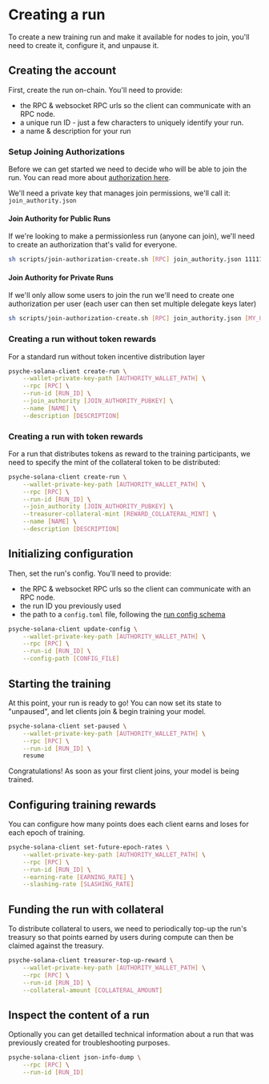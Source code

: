 # Creating a run

To create a new training run and make it available for nodes to join, you'll need to create it, configure it, and unpause it.

## Creating the account

First, create the run on-chain.
You'll need to provide:

- the RPC & websocket RPC urls so the client can communicate with an RPC node.
- a unique run ID - just a few characters to uniquely identify your run.
- a name & description for your run

### Setup Joining Authorizations

Before we can get started we need to decide who will be able to join the run.
You can read more about [authorization here](./authentication.md).

We'll need a private key that manages join permissions, we'll call it: `join_authority.json`

#### Join Authority for Public Runs

If we're looking to make a permissionless run (anyone can join), we'll need to create an authorization that's valid for everyone.

```sh
sh scripts/join-authorization-create.sh [RPC] join_authority.json 11111111111111111111111111111111
```

#### Join Authority for Private Runs

If we'll only allow some users to join the run we'll need to create one authorization per user (each user can then set multiple delegate keys later)

```sh
sh scripts/join-authorization-create.sh [RPC] join_authority.json [MY_USER_PUBKEY]
```

### Creating a run without token rewards

For a standard run without token incentive distribution layer

```bash
psyche-solana-client create-run \
    --wallet-private-key-path [AUTHORITY_WALLET_PATH] \
    --rpc [RPC] \
    --run-id [RUN_ID] \
    --join_authority [JOIN_AUTHORITY_PUBKEY] \
    --name [NAME] \
    --description [DESCRIPTION]
```

### Creating a run with token rewards

For a run that distributes tokens as reward to the training participants, we need to specify the mint of the collateral token to be distributed:

```bash
psyche-solana-client create-run \
    --wallet-private-key-path [AUTHORITY_WALLET_PATH] \
    --rpc [RPC] \
    --run-id [RUN_ID] \
    --join_authority [JOIN_AUTHORITY_PUBKEY] \
    --treasurer-collateral-mint [REWARD_COLLATERAL_MINT] \
    --name [NAME] \
    --description [DESCRIPTION]
```

## Initializing configuration

Then, set the run's config.
You'll need to provide:

- the RPC & websocket RPC urls so the client can communicate with an RPC node.
- the run ID you previously used
- the path to a `config.toml` file, following the [run config schema](./run-config.md)

```bash
psyche-solana-client update-config \
    --wallet-private-key-path [AUTHORITY_WALLET_PATH] \
    --rpc [RPC] \
    --run-id [RUN_ID] \
    --config-path [CONFIG_FILE]
```

## Starting the training

At this point, your run is ready to go! You can now set its state to "unpaused", and let clients join & begin training your model.

```bash
psyche-solana-client set-paused \
    --wallet-private-key-path [AUTHORITY_WALLET_PATH] \
    --rpc [RPC] \
    --run-id [RUN_ID] \
    resume
```

Congratulations! As soon as your first client joins, your model is being trained.

## Configuring training rewards

You can configure how many points does each client earns and loses for each epoch of training.

```bash
psyche-solana-client set-future-epoch-rates \
    --wallet-private-key-path [AUTHORITY_WALLET_PATH] \
    --rpc [RPC] \
    --run-id [RUN_ID] \
    --earning-rate [EARNING_RATE] \
    --slashing-rate [SLASHING_RATE]
```

## Funding the run with collateral

To distribute collateral to users, we need to periodically top-up the run's treasury so that points earned by users during compute can then be claimed against the treasury.

```sh
psyche-solana-client treasurer-top-up-reward \
    --wallet-private-key-path [AUTHORITY_WALLET_PATH] \
    --rpc [RPC] \
    --run-id [RUN_ID] \
    --collateral-amount [COLLATERAL_AMOUNT]
```

## Inspect the content of a run

Optionally you can get detailled technical information about a run that was previously created for troubleshooting purposes.

```bash
psyche-solana-client json-info-dump \
    --rpc [RPC] \
    --run-id [RUN_ID]
```
